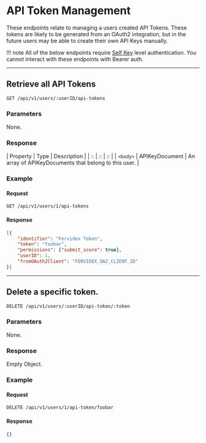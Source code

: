 # API Token Management

These endpoints relate to managing a users created API Tokens.
These tokens are likely to be generated from an OAuth2 integration, but in the future users may be able to create their own API Keys manually.

!!! note
	All of the below endpoints require [Self Key](../auth.md) level authentication. You cannot interact with these endpoints with Bearer auth.

*****

## Retrieve all API Tokens

`GET /api/v1/users/:userID/api-tokens`

### Parameters

None.

### Response

| Property | Type | Description |
| :: | :: | :: |
| `<body>` | APIKeyDocument | An array of APIKeyDocuments that belong to this user. |

### Example

#### Request
```
GET /api/v1/users/1/api-tokens
```

#### Response
```json
[{
	"identifier": "Fervidex Token",
	"token": "foobar",
	"permissions": {"submit_score": true},
	"userID": 1,
	"fromOAuth2Client": "FERVIDEX_OA2_CLIENT_ID"
}]
```

*****

## Delete a specific token.

`DELETE /api/v1/users/:userID/api-token/:token`

### Parameters

None.

### Response

Empty Object.

### Example

#### Request
```
DELETE /api/v1/users/1/api-token/foobar
```

#### Response
```json
{}
```
